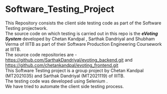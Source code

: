 # Software_Testing_Project
This Repository consists the client side testing code as part of the Software Testing projectwork.<br>
The source code on which testing is carried out in this repo is the **_eVoting System_** developed by Chetan Kandpal , Sarthak Dandriyal and Shubham Verma of IIITB as part of their Software Production Engineering Coursework at IIITB.<br>
The source code repositories are - https://github.com/SarthakDandriyal/evoting_backend.git and https://github.com/chetankandpal/evoting_frontend.git
<br>
This Software Testing project is a group project by Chetan Kandpal (MT2021035) and Sarthak Dandriyal (MT2021119) of IIITB.<br>
The testing code was developed using Selenium .<br>
We have tried to automate the client side testing process.
